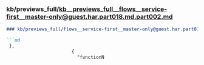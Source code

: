 ### kb/previews_full/kb__previews_full__flows__service-first__master-only@guest.har.part018.md.part002.md

```md
### kb/previews_full/flows__service-first__master-only@guest.har.part018.md (part 002)

```md
 },
                        {
                          "functionN
```

```

```
